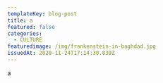 ```yaml
---
templateKey: blog-post
title: a
featured: false
categories:
  - CULTURE
featuredimage: /img/frankenstein-in-baghdad.jpg
issuedAt: 2020-11-24T17:14:30.839Z
---
```

a